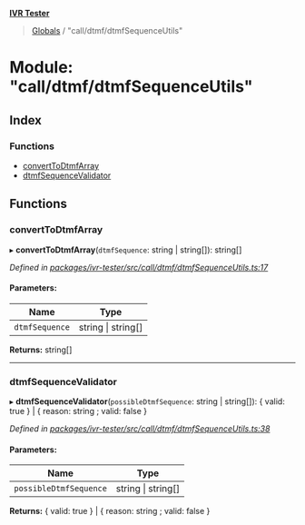 **[IVR Tester](../README.md)**

> [Globals](../README.md) / "call/dtmf/dtmfSequenceUtils"

# Module: "call/dtmf/dtmfSequenceUtils"

## Index

### Functions

* [convertToDtmfArray](_call_dtmf_dtmfsequenceutils_.md#converttodtmfarray)
* [dtmfSequenceValidator](_call_dtmf_dtmfsequenceutils_.md#dtmfsequencevalidator)

## Functions

### convertToDtmfArray

▸ **convertToDtmfArray**(`dtmfSequence`: string \| string[]): string[]

*Defined in [packages/ivr-tester/src/call/dtmf/dtmfSequenceUtils.ts:17](https://github.com/SketchingDev/ivr-tester/blob/8e8019a/packages/ivr-tester/src/call/dtmf/dtmfSequenceUtils.ts#L17)*

#### Parameters:

Name | Type |
------ | ------ |
`dtmfSequence` | string \| string[] |

**Returns:** string[]

___

### dtmfSequenceValidator

▸ **dtmfSequenceValidator**(`possibleDtmfSequence`: string \| string[]): { valid: true  } \| { reason: string ; valid: false  }

*Defined in [packages/ivr-tester/src/call/dtmf/dtmfSequenceUtils.ts:38](https://github.com/SketchingDev/ivr-tester/blob/8e8019a/packages/ivr-tester/src/call/dtmf/dtmfSequenceUtils.ts#L38)*

#### Parameters:

Name | Type |
------ | ------ |
`possibleDtmfSequence` | string \| string[] |

**Returns:** { valid: true  } \| { reason: string ; valid: false  }
